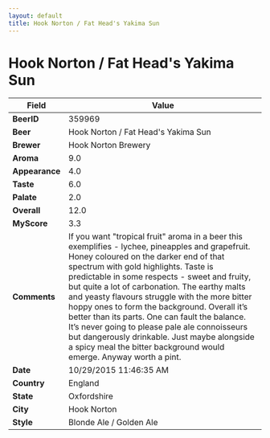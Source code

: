 ```yaml
---
layout: default
title: Hook Norton / Fat Head's Yakima Sun
---
```


# Hook Norton / Fat Head's Yakima Sun

| Field         | Value     |
|---------------|-----------|
| **BeerID** | 359969 |
| **Beer** | Hook Norton / Fat Head's Yakima Sun |
| **Brewer** | Hook Norton Brewery |
| **Aroma** | 9.0 |
| **Appearance** | 4.0 |
| **Taste** | 6.0 |
| **Palate** | 2.0 |
| **Overall** | 12.0 |
| **MyScore** | 3.3 |
| **Comments** | If you want &quot;tropical fruit&quot; aroma in a beer this exemplifies - lychee, pineapples and grapefruit. Honey coloured on the darker end of that spectrum with gold highlights. Taste is predictable in some respects - sweet and fruity, but quite a lot of carbonation. The earthy malts and yeasty flavours struggle with the more bitter hoppy ones to form the background. Overall it’s better than its parts. One can fault the balance. It’s never going to please pale ale connoisseurs but dangerously drinkable. Just maybe alongside a spicy meal the bitter background would emerge. Anyway worth a pint. |
| **Date** | 10/29/2015 11:46:35 AM |
| **Country** | England |
| **State** | Oxfordshire |
| **City** | Hook Norton |
| **Style** | Blonde Ale / Golden Ale |
